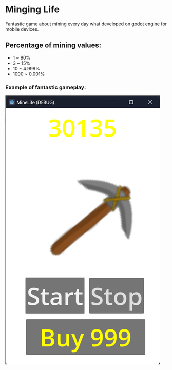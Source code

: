 # Minging Life

Fantastic game about mining every day what developed on [godot engine](https://godotengine.org) for mobile devices.

## Percentage of mining values:
- 1 ~ 80%
- 3 ~ 15%
- 10 ~ 4.999%
- 1000 ~ 0.001%

### Example of fantastic gameplay: 
![Fantastic gameplay](/Screenshots/fantastic_gameplay.png)
